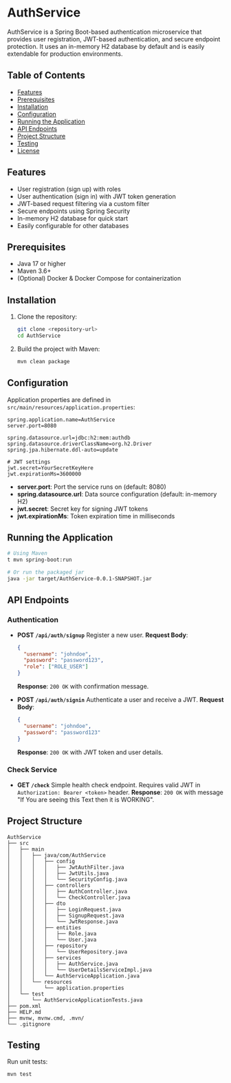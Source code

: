 # AuthService

AuthService is a Spring Boot-based authentication microservice that provides user registration, JWT-based authentication, and secure endpoint protection. It uses an in-memory H2 database by default and is easily extendable for production environments.

## Table of Contents

* [Features](#features)
* [Prerequisites](#prerequisites)
* [Installation](#installation)
* [Configuration](#configuration)
* [Running the Application](#running-the-application)
* [API Endpoints](#api-endpoints)
* [Project Structure](#project-structure)
* [Testing](#testing)
* [License](#license)

## Features

* User registration (sign up) with roles
* User authentication (sign in) with JWT token generation
* JWT-based request filtering via a custom filter
* Secure endpoints using Spring Security
* In-memory H2 database for quick start
* Easily configurable for other databases

## Prerequisites

* Java 17 or higher
* Maven 3.6+
* (Optional) Docker & Docker Compose for containerization

## Installation

1. Clone the repository:

   ```bash
   git clone <repository-url>
   cd AuthService
   ```
2. Build the project with Maven:

   ```bash
   mvn clean package
   ```

## Configuration

Application properties are defined in `src/main/resources/application.properties`:

```properties
spring.application.name=AuthService
server.port=8080

spring.datasource.url=jdbc:h2:mem:authdb
spring.datasource.driverClassName=org.h2.Driver
spring.jpa.hibernate.ddl-auto=update

# JWT settings
jwt.secret=YourSecretKeyHere
jwt.expirationMs=3600000
```

* **server.port**: Port the service runs on (default: 8080)
* **spring.datasource.url**: Data source configuration (default: in-memory H2)
* **jwt.secret**: Secret key for signing JWT tokens
* **jwt.expirationMs**: Token expiration time in milliseconds

## Running the Application

```bash
# Using Maven
t mvn spring-boot:run

# Or run the packaged jar
java -jar target/AuthService-0.0.1-SNAPSHOT.jar
```

## API Endpoints

### Authentication

* **POST `/api/auth/signup`**
  Register a new user.
  **Request Body**:

  ```json
  {
    "username": "johndoe",
    "password": "password123",
    "role": ["ROLE_USER"]
  }
  ```

  **Response**: `200 OK` with confirmation message.

* **POST `/api/auth/signin`**
  Authenticate a user and receive a JWT.
  **Request Body**:

  ```json
  {
    "username": "johndoe",
    "password": "password123"
  }
  ```

  **Response**: `200 OK` with JWT token and user details.

### Check Service

* **GET `/check`**
  Simple health check endpoint. Requires valid JWT in `Authorization: Bearer <token>` header.
  **Response**: `200 OK` with message "If You are seeing this Text then it is WORKING".

## Project Structure

```
AuthService
├── src
│   ├── main
│   │   ├── java/com/AuthService
│   │   │   ├── config
│   │   │   │   ├── JwtAuthFilter.java
│   │   │   │   ├── JwtUtils.java
│   │   │   │   └── SecurityConfig.java
│   │   │   ├── controllers
│   │   │   │   ├── AuthController.java
│   │   │   │   └── CheckController.java
│   │   │   ├── dto
│   │   │   │   ├── LoginRequest.java
│   │   │   │   ├── SignupRequest.java
│   │   │   │   └── JwtResponse.java
│   │   │   ├── entities
│   │   │   │   ├── Role.java
│   │   │   │   └── User.java
│   │   │   ├── repository
│   │   │   │   └── UserRepository.java
│   │   │   ├── services
│   │   │   │   ├── AuthService.java
│   │   │   │   └── UserDetailsServiceImpl.java
│   │   │   └── AuthServiceApplication.java
│   │   └── resources
│   │       └── application.properties
│   └── test
│       └── AuthServiceApplicationTests.java
├── pom.xml
├── HELP.md
├── mvnw, mvnw.cmd, .mvn/
└── .gitignore
```

## Testing

Run unit tests:

```bash
mvn test
```
